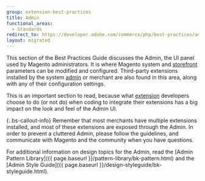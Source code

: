 ```yaml
---
group: extension-best-practices
title: Admin
functional_areas:
  - Standards
redirect_to: https://developer.adobe.com/commerce/php/best-practices/admin/
layout: migrated
---
```


This section of the Best Practices Guide discusses the Admin, the UI panel used by Magento administrators. It is where Magento system and [storefront](https://glossary.magento.com/storefront) parameters can be modified and configured. Third-party extensions installed by the system [admin](https://glossary.magento.com/admin) or merchant are also found in this area, along with any of their configuration settings.

This is an important section to read, because what [extension](https://glossary.magento.com/extension) developers choose to do (or not do) when coding to integrate their extensions has a big impact on the look and feel of the Admin UI.

{:.bs-callout-info}
  Remember that most merchants have multiple extensions installed, and most of these extensions are exposed through the Admin. In order to prevent a cluttered Admin, please follow the guidelines, and communicate with Magento and the community when you have questions.

For additional information on design topics for the Admin, read the [Admin Pattern Library]({{ page.baseurl }}/pattern-library/bk-pattern.html) and the [Admin Style Guide]({{ page.baseurl }}/design-styleguide/bk-styleguide.html).
